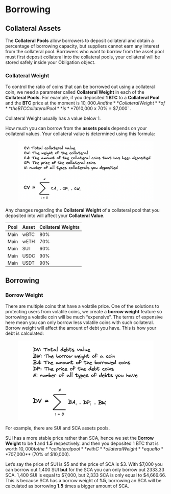 # Borrowing

## Collateral Assets

The **Collateral Pools** allow borrowers to deposit collateral and obtain a percentage of borrowing capacity, but suppliers cannot earn any interest from the collateral pool. Borrowers who want to borrow from the asset pool must first deposit collateral into the collateral pools, your collateral will be stored safely inside your Obligation object.&#x20;

### Collateral Weight

To control the ratio of coins that can be borrowed out using a collateral coin, we need a parameter called **Collateral Weight** in each of the **Collateral Pools.** For example, if you deposited **1 BTC** to a **Collateral Pool** and the **BTC** price at the moment is $10,000. And the **Collateral Weight** of **the BTC Collateral Pool** is **70%**. That means you can only borrow out **70%** of your BTC coins value or equal to `$10,000 x 70% = $7,000` .

Collateral Weight usually has a value below 1.

How much you can borrow from the **assets pools** depends on your collateral values. Your collateral value is determined using this formula:

<figure><img src="../.gitbook/assets/image (1) (1).png" alt=""><figcaption></figcaption></figure>

Any changes regarding the **Collateral Weight** of a collateral pool that you deposited into will affect your **Collateral Value**.

| Pool | Asset | Collateral Weights |
| ---- | ----- | ------------------ |
| Main | wBTC  | 80%                |
| Main | wETH  | 70%                |
| Main | SUI   | 60%                |
| Main | USDC  | 90%                |
| Main | USDT  | 90%                |

## Borrowing

### Borrow Weight

There are multiple coins that have a volatile price. One of the solutions to protecting users from volatile coins, we create a **borrow weight** feature so borrowing a volatile coin will be much “expensive”. The terms of expensive here mean you can only borrow less volatile coins with such collateral. Borrow weight will affect the amount of debt you have. This is how your debt is calculated:

<figure><img src="../.gitbook/assets/image.png" alt=""><figcaption></figcaption></figure>

For example, there are SUI and SCA assets pools.

SUI has a more stable price rather than SCA, hence we set the B**orrow Weight** to be **1** and **1.5** respectively. and then you deposited 1 BTC that is worth $10,000 to the **collateral pool** with C**ollateral Weight** equal to **70%** and your collateral value is **$7,000** (70% of $10,000).

Let’s say the price of SUI is $5 and the price of SCA is $3. With $7,000 you can borrow out 1,400 SUI **but** for the SCA you can only borrow out 2333,33 SCA. 1,400 SUI is equal to $7,000, but 2,333 SCA is only equal to $4,666.66. This is because SCA has a borrow weight of **1.5**, borrowing an SCA will be calculated as borrowing **1.5** times a bigger amount of SCA.

